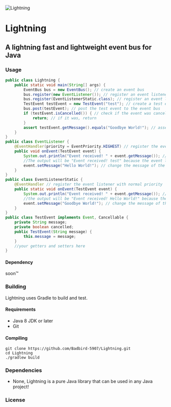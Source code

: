 ![Lightning](https://user-images.githubusercontent.com/50347938/148137125-eb762961-b68e-461e-9074-b3efd6390791.png)
# Lightning
## A lightning fast and lightweight event bus for Java

### Usage

```java
public class Lightning {
    public static void main(String[] args) {
        EventBus bus = new EventBus(); // create an event bus
        bus.register(new EventListener()); // register an event listener
        bus.register(EventListenerStatic.class); // register an event listener, using the class
        TestEvent testEvent = new TestEvent("test"); // create a test event that implements the Event interface and Cancellable interface
        bus.post(testEvent); // post the test event to the event bus
        if (testEvent.isCancelled()) { // check if the event was cancelled
            return; // if it was, return
        }
        assert testEvent.getMessage().equals("Goodbye World!"); // assert that the message is "Goodbye World!" because the event listener with the lowest priority was called last and it overrides the previous event listener
    }
}
public class EventListener {
    @EventHandler(priority = EventPriority.HIGHEST) // register the event listener with the highest priority
    public void onEvent(TestEvent event) {
        System.out.println("Event received! " + event.getMessage()); // print a message to the console
        //The output will be "Event received! test" because the event listener with the highest priority will be called first
        event.setMessage("Hello World!"); // change the message of the event
    }
}
public class EventListenerStatic {
    @EventHandler // register the event listener with normal priority
    public static void onEvent(TestEvent event) {
        System.out.println("Event received! " + event.getMessage()); // print a message to the console
        //the output will be "Event received! Hello World!" because the event listener with the highest priority was called first
        event.setMessage("Goodbye World!"); // change the message of the event
    }
}
public class TestEvent implements Event, Cancellable {
    private String message;
    private boolean cancelled;
    public TestEvent(String message) {
        this.message = message;
    }
    //your getters and setters here
}
```

#### Dependency
soon™

### Building
Lightning uses Gradle to build and test.

#### Requirements
 - Java 8 JDK or later
 - Git

#### Compiling 
```
git clone https://github.com/Badbird-5907/Lightning.git
cd Lightning
./gradlew build
```

### Dependencies
- None, Lightning is a pure Java library that can be used in any Java project!

### License
